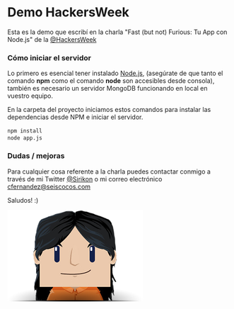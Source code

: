 # Demo HackersWeek #
Esta es la demo que escribí en la charla "Fast (but not) Furious: Tu App con Node.js" de la [@HackersWeek](http://twitter.com/HackersWeek)

### Cómo iniciar el servidor ###
Lo primero es esencial tener instalado [Node.js](http://nodejs.org/), (asegúrate de que tanto el comando __npm__ como el comando __node__ son accesibles desde consola), también es necesario un servidor MongoDB funcionando en local en vuestro equipo.

En la carpeta del proyecto iniciamos estos comandos para instalar las dependencias desde NPM e iniciar el servidor.

  ```
  npm install
  node app.js
  ```
  
### Dudas / mejoras ###
Para cualquier cosa referente a la charla puedes contactar conmigo a través de mi Twitter [@Sirikon](http://twitter.com/Sirikon) o mi correo electrónico [cfernandez@seiscocos.com](mailto:cfernandez@seiscocos.com)

Saludos! :)

![Yo :P](https://raw.githubusercontent.com/Sirikon/Demo-HackersWeek/master/public/avatar.png)
